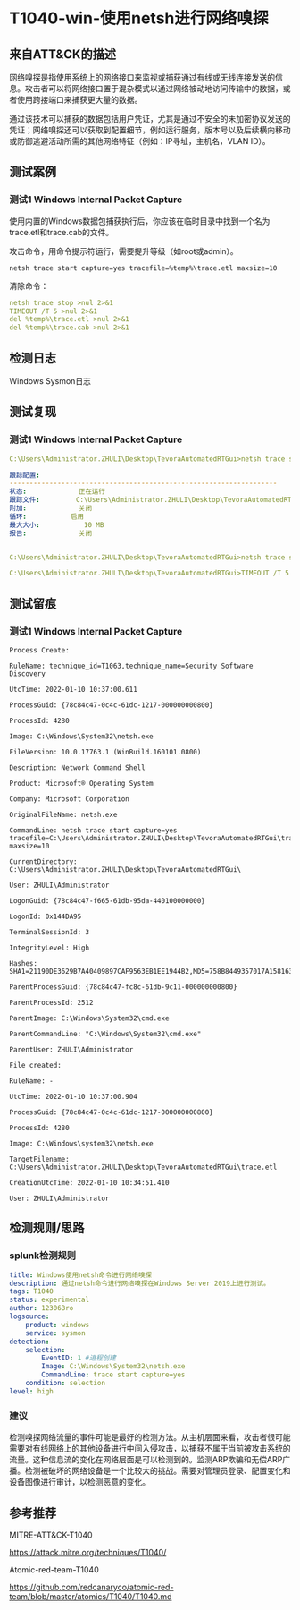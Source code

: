 # T1040-win-使用netsh进行网络嗅探

## 来自ATT&CK的描述

网络嗅探是指使用系统上的网络接口来监视或捕获通过有线或无线连接发送的信息。攻击者可以将网络接口置于混杂模式以通过网络被动地访问传输中的数据，或者使用跨接端口来捕获更大量的数据。

通过该技术可以捕获的数据包括用户凭证，尤其是通过不安全的未加密协议发送的凭证；网络嗅探还可以获取到配置细节，例如运行服务，版本号以及后续横向移动或防御逃避活动所需的其他网络特征（例如：IP寻址，主机名，VLAN ID）。

## 测试案例

### 测试1 Windows Internal Packet Capture

使用内置的Windows数据包捕获执行后，你应该在临时目录中找到一个名为trace.etl和trace.cab的文件。

攻击命令，用命令提示符运行，需要提升等级（如root或admin）。

```
netsh trace start capture=yes tracefile=%temp%\trace.etl maxsize=10
```

清除命令：

```yml
netsh trace stop >nul 2>&1
TIMEOUT /T 5 >nul 2>&1
del %temp%\trace.etl >nul 2>&1
del %temp%\trace.cab >nul 2>&1
```

## 检测日志

Windows Sysmon日志

## 测试复现

### 测试1 Windows Internal Packet Capture

```yml
C:\Users\Administrator.ZHULI\Desktop\TevoraAutomatedRTGui>netsh trace start capture=yes tracefile=C:\Users\Administrator.ZHULI\Desktop\TevoraAutomatedRTGui\trace.etl maxsize=10

跟踪配置:
-------------------------------------------------------------------
状态:             正在运行
跟踪文件:         C:\Users\Administrator.ZHULI\Desktop\TevoraAutomatedRTGui\trace.etl
附加:             关闭
循环:           启用
最大大小:           10 MB
报告:             关闭


C:\Users\Administrator.ZHULI\Desktop\TevoraAutomatedRTGui>netsh trace stop >nul 2>&1

C:\Users\Administrator.ZHULI\Desktop\TevoraAutomatedRTGui>TIMEOUT /T 5 >nul 2>&1

```

## 测试留痕

### 测试1 Windows Internal Packet Capture

```Sysmon日志事件ID1
Process Create:

RuleName: technique_id=T1063,technique_name=Security Software Discovery

UtcTime: 2022-01-10 10:37:00.611

ProcessGuid: {78c84c47-0c4c-61dc-1217-000000000800}

ProcessId: 4280

Image: C:\Windows\System32\netsh.exe

FileVersion: 10.0.17763.1 (WinBuild.160101.0800)

Description: Network Command Shell

Product: Microsoft® Operating System

Company: Microsoft Corporation

OriginalFileName: netsh.exe

CommandLine: netsh trace start capture=yes tracefile=C:\Users\Administrator.ZHULI\Desktop\TevoraAutomatedRTGui\trace.etl maxsize=10

CurrentDirectory: C:\Users\Administrator.ZHULI\Desktop\TevoraAutomatedRTGui\

User: ZHULI\Administrator

LogonGuid: {78c84c47-f665-61db-95da-440100000000}

LogonId: 0x144DA95

TerminalSessionId: 3

IntegrityLevel: High

Hashes: SHA1=21190DE3629B7A40409897CAF9563EB1EE1944B2,MD5=758B8449357017A158163ECC0E5E52B2,SHA256=D70D165B6706C61C56F2CA91307F4BBDB9846ACAE1DA3CFD84BF978FFB21AF23,IMPHASH=90B4317BE51850B8EF9F14EB56FB7DDC

ParentProcessGuid: {78c84c47-fc8c-61db-9c11-000000000800}

ParentProcessId: 2512

ParentImage: C:\Windows\System32\cmd.exe

ParentCommandLine: "C:\Windows\System32\cmd.exe" 

ParentUser: ZHULI\Administrator
```

```Sysmon日志事件ID11 #创建文件
File created:

RuleName: -

UtcTime: 2022-01-10 10:37:00.904

ProcessGuid: {78c84c47-0c4c-61dc-1217-000000000800}

ProcessId: 4280

Image: C:\Windows\system32\netsh.exe

TargetFilename: C:\Users\Administrator.ZHULI\Desktop\TevoraAutomatedRTGui\trace.etl

CreationUtcTime: 2022-01-10 10:34:51.410

User: ZHULI\Administrator
```

## 检测规则/思路

### splunk检测规则

```yml
title: Windows使用netsh命令进行网络嗅探
description: 通过netsh命令进行网络嗅探在Windows Server 2019上进行测试。
tags: T1040
status: experimental
author: 12306Bro
logsource:
    product: windows
    service: sysmon
detection:
    selection:
        EventID: 1 #进程创建
        Image: C:\Windows\System32\netsh.exe
        CommandLine: trace start capture=yes
    condition: selection
level: high
```

### 建议

检测嗅探网络流量的事件可能是最好的检测方法。从主机层面来看，攻击者很可能需要对有线网络上的其他设备进行中间入侵攻击，以捕获不属于当前被攻击系统的流量。这种信息流的变化在网络层面是可以检测到的。监测ARP欺骗和无偿ARP广播。检测被破坏的网络设备是一个比较大的挑战。需要对管理员登录、配置变化和设备图像进行审计，以检测恶意的变化。

## 参考推荐

MITRE-ATT&CK-T1040

<https://attack.mitre.org/techniques/T1040/>

Atomic-red-team-T1040

<https://github.com/redcanaryco/atomic-red-team/blob/master/atomics/T1040/T1040.md>
